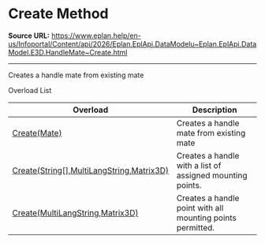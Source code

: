 # Create Method

**Source URL:** https://www.eplan.help/en-us/Infoportal/Content/api/2026/Eplan.EplApi.DataModelu~Eplan.EplApi.DataModel.E3D.HandleMate~Create.html

---

Creates a handle mate from existing mate

Overload List

| Overload | Description |
| --- | --- |
| [Create(Mate)](Eplan.EplApi.DataModelu~Eplan.EplApi.DataModel.E3D.HandleMate~Create(Mate).html) | Creates a handle mate from existing mate |
| [Create(String[],MultiLangString,Matrix3D)](Eplan.EplApi.DataModelu~Eplan.EplApi.DataModel.E3D.HandleMate~Create(String[],MultiLangString,Matrix3D).html) | Creates a handle with a list of assigned mounting points. |
| [Create(MultiLangString,Matrix3D)](Eplan.EplApi.DataModelu~Eplan.EplApi.DataModel.E3D.HandleMate~Create(MultiLangString,Matrix3D).html) | Creates a handle point with all mounting points permitted. |
